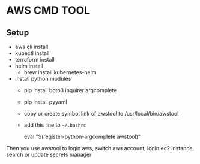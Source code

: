 # AWS CMD TOOL

## Setup  ##
- aws cli install
- kubectl install
- terraform install
- helm install
  - brew install kubernetes-helm
- install python modules
  - pip install boto3 inquirer argcomplete
  - pip install pyyaml

  - copy or create symbol link of awstool to /usr/local/bin/awstool
  - add this line to `~/.bashrc`
    
    eval "$(register-python-argcomplete awstool)"
    
Then you use awstool to login aws, switch aws account, login ec2 instance, search or update secrets manager

